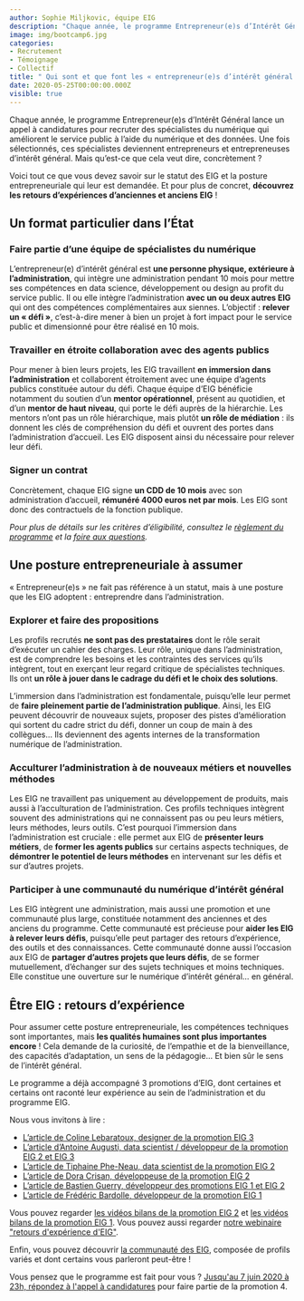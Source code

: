 ```yaml
---
author: Sophie Miljkovic, équipe EIG
description: "Chaque année, le programme Entrepreneur(e)s d’Intérêt Général lance un appel à candidatures pour recruter des spécialistes du numérique qui améliorent le service public à l’aide du numérique et des données : des entrepreneur(e)s d’intérêt général. Mais qu’est-ce que cela veut dire, concrètement, être EIG ?"
image: img/bootcamp6.jpg
categories:
- Recrutement
- Témoignage
- Collectif
title: " Qui sont et que font les « entrepreneur(e)s d’intérêt général » ?"
date: 2020-05-25T00:00:00.000Z
visible: true
---
```


Chaque année, le programme Entrepreneur(e)s d’Intérêt Général lance un appel à candidatures pour recruter des spécialistes du numérique qui améliorent le service public à l’aide du numérique et des données. Une fois sélectionnés, ces spécialistes deviennent entrepreneurs et entrepreneuses d’intérêt général. Mais qu’est-ce que cela veut dire, concrètement ? 

Voici tout ce que vous devez savoir sur le statut des EIG et la posture entrepreneuriale qui leur est demandée. Et pour plus de concret, **découvrez les retours d’expériences d’anciennes et anciens EIG** !

	
## Un format particulier dans l’État

### Faire partie d’une équipe de spécialistes du numérique

L’entrepreneur(e) d’intérêt général est **une personne physique, extérieure à l’administration**, qui intègre une administration pendant 10 mois pour mettre ses compétences en data science, développement ou design au profit du service public. Il ou elle intègre l’administration **avec un ou deux autres EIG** qui ont des compétences complémentaires aux siennes. L’objectif : **relever un « défi »**, c’est-à-dire mener à bien un projet à fort impact pour le service public et dimensionné pour être réalisé en 10 mois. 

### Travailler en étroite collaboration avec des agents publics

Pour mener à bien leurs projets, les EIG travaillent **en immersion dans l’administration** et collaborent étroitement avec une équipe d’agents publics constituée autour du défi. Chaque équipe d’EIG bénéficie notamment du soutien d’un **mentor opérationnel**, présent au quotidien, et d’un **mentor de haut niveau**, qui porte le défi auprès de la hiérarchie. Les mentors n’ont pas un rôle hiérarchique, mais plutôt **un rôle de médiation** : ils donnent les clés de compréhension du défi et ouvrent des portes dans l’administration d’accueil. Les EIG disposent ainsi du nécessaire pour relever leur défi. 

### Signer un contrat 

Concrètement, chaque EIG signe **un CDD de 10 mois** avec son administration d’accueil, **rémunéré 4000 euros net par mois**. Les EIG sont donc des contractuels de la fonction publique. 

_Pour plus de détails sur les critères d’éligibilité, consultez le [règlement du programme](https://entrepreneur-interet-general.etalab.gouv.fr/docs/AACEIG4_Reglement.pdf) et la [foire aux questions](https://entrepreneur-interet-general.etalab.gouv.fr/faq-eig.html)._


## Une posture entrepreneuriale à assumer

« Entrepreneur(e)s » ne fait pas référence à un statut, mais à une posture que les EIG adoptent : entreprendre dans l’administration. 

### Explorer et faire des propositions
	
Les profils recrutés **ne sont pas des prestataires** dont le rôle serait d’exécuter un cahier des charges. Leur rôle, unique dans l’administration, est de comprendre les besoins et les contraintes des services qu’ils intègrent, tout en exerçant leur regard critique de spécialistes techniques. Ils ont **un rôle à jouer dans le cadrage du défi et le choix des solutions**. 

L’immersion dans l’administration est fondamentale, puisqu’elle leur permet de **faire pleinement partie de l’administration publique**. Ainsi, les EIG peuvent découvrir de nouveaux sujets, proposer des pistes d’amélioration qui sortent du cadre strict du défi, donner un coup de main à des collègues… Ils deviennent des agents internes de la transformation numérique de l’administration.

### Acculturer l’administration à de nouveaux métiers et nouvelles méthodes

Les EIG ne travaillent pas uniquement au développement de produits, mais aussi à l’acculturation de l’administration. Ces profils techniques intègrent souvent des administrations qui ne connaissent pas ou peu leurs métiers, leurs méthodes, leurs outils. C’est pourquoi l’immersion dans l’administration est cruciale : elle permet aux EIG de **présenter leurs métiers**, de **former les agents publics** sur certains aspects techniques, de **démontrer le potentiel de leurs méthodes** en intervenant sur les défis et sur d’autres projets. 

### Participer à une communauté du numérique d’intérêt général 

Les EIG intègrent une administration, mais aussi une promotion et une communauté plus large, constituée notamment des anciennes et des anciens du programme. Cette communauté est précieuse pour **aider les EIG à relever leurs défis**, puisqu’elle peut partager des retours d’expérience, des outils et des connaissances. Cette communauté donne aussi l’occasion aux EIG de **partager d’autres projets que leurs défis**, de se former mutuellement, d’échanger sur des sujets techniques et moins techniques. Elle constitue une ouverture sur le numérique d’intérêt général… en général.


## Être EIG : retours d’expérience

Pour assumer cette posture entrepreneuriale, les compétences techniques sont importantes, mais **les qualités humaines sont plus importantes encore** ! Cela demande de la curiosité, de l’empathie et de la bienveillance, des capacités d’adaptation, un sens de la pédagogie... Et bien sûr le sens de l’intérêt général. 

Le programme a déjà accompagné 3 promotions d’EIG, dont certaines et certains ont raconté leur expérience au sein de l’administration et du programme EIG. 

Nous vous invitons à lire :

-	[L’article de Coline Lebaratoux, designer de la promotion EIG 3](https://entrepreneur-interet-general.etalab.gouv.fr/blog/2019/07/03/le-design-de-services-dans-une-administration.html)
-	[L’article  d’Antoine Augusti, data scientist / développeur de la promotion EIG 2 et EIG 3](https://entrepreneur-interet-general.etalab.gouv.fr/blog/2018/06/11/travailler-avec-des-donnees-d-exception.html)
-	[L’article de Tiphaine Phe-Neau, data scientist de la promotion EIG 2](https://entrepreneur-interet-general.etalab.gouv.fr/blog/2018/05/29/pourquoi-devenir-EIG.html)
-	[L’article de Dora Crisan, développeuse de la promotion EIG 2](https://entrepreneur-interet-general.etalab.gouv.fr/blog/2018/11/15/retour-experience-defi-brigade-numerique.html)
-	[L’article de Bastien Guerry, développeur des promotions EIG 1 et EIG 2](https://bzg.fr/ce-que-ca-fait-detre-eig.html/)
-	[L’article de Frédéric Bardolle, développeur de la promotion EIG 1](https://medium.com/@seiteta/retour-entrepreneur-interet-general-e64e08a6296a )

Vous pouvez regarder [les vidéos bilans de la promotion EIG 2](https://www.dailymotion.com/playlist/x6bp3l) et [les vidéos bilans de la promotion EIG 1](https://www.dailymotion.com/video/x64z28u?playlist=x54m4i). Vous pouvez aussi regarder [notre webinaire "retours d'expérience d'EIG"](https://www.dailymotion.com/video/x7u6rsq?playlist=x6r7a0).

Enfin, vous pouvez découvrir [la communauté des EIG](https://entrepreneur-interet-general.etalab.gouv.fr/communaute.html), composée de profils variés et dont certains vous parleront peut-être !

Vous pensez que le programme est fait pour vous ? [Jusqu'au 7 juin 2020 à 23h, répondez à l'appel à candidatures](https://entrepreneur-interet-general.etalab.gouv.fr/candidature-eig.html) pour faire partie de la promotion 4. 
